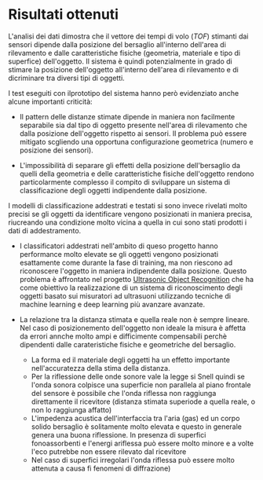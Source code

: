 # Risultati ottenuti

L'analisi dei dati dimostra che il vettore dei tempi di volo (_TOF_) stimanti dai sensori dipende dalla posizione del bersaglio all'interno dell'area di rilevamento e dalle caratteristiche fisiche (geometria, materiale e tipo di superfice) dell'oggetto. Il sistema è quindi potenzialmente in grado di stimare la posizione dell'oggetto all'interno dell'area di rilevamento e di dicriminare tra diversi tipi di oggetti.

I test eseguiti con ilprototipo del sistema hanno però evidenziato anche alcune importanti criticità:

- Il pattern delle distanze stimate dipende in maniera non facilmente separabile sia dal tipo di oggetto presente nell'area di rilevamento che dalla posizione dell'oggetto rispetto ai sensori. Il problema può essere mitigato scgliendo una opportuna configurazione geometrica (numero e posizione dei sensori).

- L'impossibilità di separare gli effetti della posizione dell'bersaglio da quelli della geometria e delle caratteristiche fisiche dell'oggetto rendono particolarmente complesso il compito di sviluppare un sistema di classificazione degli oggetti indipendente dalla posizione.
  
I modelli di classificazione addestrati e testati si sono invece rivelati molto precisi se gli oggetti da identificare vengono posizionati in maniera precisa, riucreando una condizione molto vicina a quella in cui sono stati prodotti i dati di addestramento.

- I classificatori addestrati nell'ambito di queso progetto hanno performance molto elevate se gli oggetti vengono posizionati esattamente come durante la fase di training, ma non riescono ad riconoscere l'oggetto in maniera indipendente dalla posizione. Questo problema è affrontato nel progetto [Ultrasonic Object Recognition](https://github.com/emanbuc/ultrasonic-object-recognition) che ha come obiettivo la realizzazione di un sistema di riconoscimento degli oggetti basato sui misuratori ad ultrasuoni utilizzando tecniche di machine learning e deep learning più avanzare avanzate.

- La relazione tra la distanza stimata e quella reale non è sempre lineare. Nel caso di posizionemento dell'oggetto non ideale la misura è affetta da errori annche molto ampi e difficimente compensabili perchè dipendenti dalle carateristiche fisiche e geometriche del bersaglio.
  - La forma ed il materiale degli oggetti ha un effetto importante nell'accuratezza della stima della distanza.
  - Per la riflessione delle onde sonore vale la legge si Snell quindi se l'onda sonora colpisce una superficie non parallela al piano frontale del sensore è possibile che l'onda riflessa non raggiunga direttamente il ricevitore (distanza stimata superiode a quella reale, o non lo raggiunga affatto)
  - L'impedenza acustica dell'interfaccia tra l'aria (gas) ed un corpo solido bersaglio è solitamente molto elevata e questo in generale genera una buona riflessione. In presenza di superfici  fonoassorbenti e l'energi ariflessa può essere molto minore e a volte l'eco putrebbe non essere rilevato dal ricevitore
  - Nel caso di superfici irregolari l'onda riflessa può essere molto attenuta a causa fi fenomeni di diffrazione)
